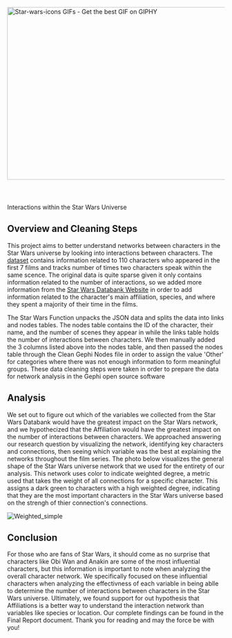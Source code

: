 <img src="https://media2.giphy.com/media/12Vg35jCqP610Y/giphy.gif" jsaction="load:XAeZkd;" jsname="HiaYvf" class="n3VNCb pT0Scc KAlRDb" role="" aria-label="" alt="Star-wars-icons GIFs - Get the best GIF on GIPHY" data-noaft="1" style="width: 1000px; height: 400px; margin: 40.479px 0px;">

Interactions within the Star Wars Universe

## Overview and Cleaning Steps
This project aims to better understand networks between characters in the Star Wars universe by looking into interactions between characters. The [dataset](https://github.com/evelinag/star-wars-network-data/blob/master/starwars-full-interactions.json) contains information related to 110 characters who appeared in the first 7 films and tracks number of times two characters speak within the same scence. The original data is quite sparse given it only contains information related to the number of interactions, so we added more information from the [Star Wars Databank Website](https://www.starwars.com/databank) in order to add information related to the character's main affiliation, species, and where they spent a majority of their time in the films. 

The Star Wars Function unpacks the JSON data and splits the data into links and nodes tables. The nodes table contains the ID of the character, their name, and the number of scenes they appear in while the links table holds the number of interactions between characters. We then manually added the 3 columns listed above into the nodes table, and then passed the nodes table through the Clean Gephi Nodes file in order to assign the value 'Other' for categories where there was not enough information to form meaningful groups. These data cleaning steps were taken in order to prepare the data for network analysis in the Gephi open source software

## Analysis
We set out to figure out which of the variables we collected from the Star Wars Databank would have the greatest impact on the Star Wars network, and we hypothecized that the Affiliation would have the greatest impact on the number of interactions between characters. We approached answering our research question by visualizing the network, identifying key characters and connections, then seeing which variable was the best at explaining the networks throughout the film series. The photo below visualizes the general shape of the Star Wars universe network that we used for the entirety of our analysis. 
This network uses color to indicate weighted degree, a metric used that takes the weight of all connections for a specific character. This assigns a dark green to characters with a high weighted degree, indicating that they are the most important characters in the Star Wars universe based on the strengh of thier connection's connections.

![Weighted_simple](https://user-images.githubusercontent.com/98417196/226241930-a1d8c259-31ef-4b6b-83b3-acf9bb41ea86.png)

## Conclusion

For those who are fans of Star Wars, it should come as no surprise that characters like Obi Wan and Anakin are some of the  most influential characters, but this information is important to note when analyzing the overall character network. We specifically focused on these influential characters when analyzing the effectivness of each variable in being ablle to determine the number of interactions between characters in the Star Wars universe. Ultimately, we found support for out hypothesis that Affiliations is a better way to understand the interaction network than variables like species or location. Our complete findings can be found in the Final Report document. Thank you for reading and may the force be with you!
